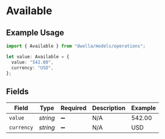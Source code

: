 # Available

## Example Usage

```typescript
import { Available } from "dwolla/models/operations";

let value: Available = {
  value: "542.00",
  currency: "USD",
};
```

## Fields

| Field              | Type               | Required           | Description        | Example            |
| ------------------ | ------------------ | ------------------ | ------------------ | ------------------ |
| `value`            | *string*           | :heavy_minus_sign: | N/A                | 542.00             |
| `currency`         | *string*           | :heavy_minus_sign: | N/A                | USD                |
